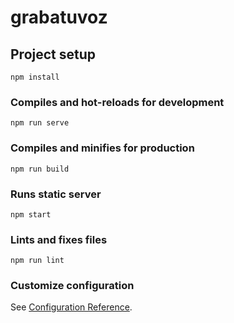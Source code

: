 # grabatuvoz

## Project setup
```
npm install
```

### Compiles and hot-reloads for development
```
npm run serve
```

### Compiles and minifies for production
```
npm run build
```

### Runs static server
```
npm start
```

### Lints and fixes files
```
npm run lint
```

### Customize configuration
See [Configuration Reference](https://cli.vuejs.org/config/).
